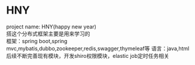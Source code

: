 # HNY
project name: HNY(happy new year)                      
搭这个分布式框架主要是用来学习的                   
框架：spring boot,spring mvc,mybatis,dubbo,zookeeper,redis,swagger,thymeleaf等
语言：java,html
后续不断完善现有模块，开发shiro权限模块，elastic job定时任务相关

